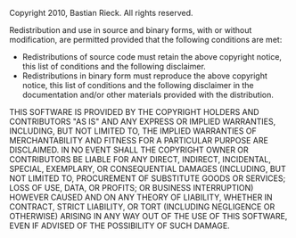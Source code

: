 Copyright 2010, Bastian Rieck. All rights reserved.

Redistribution and use in source and binary forms, with or without
modification, are permitted provided that the following conditions are
met:

-	Redistributions of source code must retain the above copyright
	notice, this list of conditions and the following disclaimer.
- 	Redistributions in binary form must reproduce the above
	copyright notice, this list of conditions and the following
	disclaimer in the documentation and/or other materials provided
	with the distribution.

THIS SOFTWARE IS PROVIDED BY THE COPYRIGHT HOLDERS AND CONTRIBUTORS "AS
IS" AND ANY EXPRESS OR IMPLIED WARRANTIES, INCLUDING, BUT NOT LIMITED
TO, THE IMPLIED WARRANTIES OF MERCHANTABILITY AND FITNESS FOR A
PARTICULAR PURPOSE ARE DISCLAIMED. IN NO EVENT SHALL THE COPYRIGHT OWNER
OR CONTRIBUTORS BE LIABLE FOR ANY DIRECT, INDIRECT, INCIDENTAL, SPECIAL,
EXEMPLARY, OR CONSEQUENTIAL DAMAGES (INCLUDING, BUT NOT LIMITED TO,
PROCUREMENT OF SUBSTITUTE GOODS OR SERVICES; LOSS OF USE, DATA, OR
PROFITS; OR BUSINESS INTERRUPTION) HOWEVER CAUSED AND ON ANY THEORY OF
LIABILITY, WHETHER IN CONTRACT, STRICT LIABILITY, OR TORT (INCLUDING
NEGLIGENCE OR OTHERWISE) ARISING IN ANY WAY OUT OF THE USE OF THIS
SOFTWARE, EVEN IF ADVISED OF THE POSSIBILITY OF SUCH DAMAGE.
